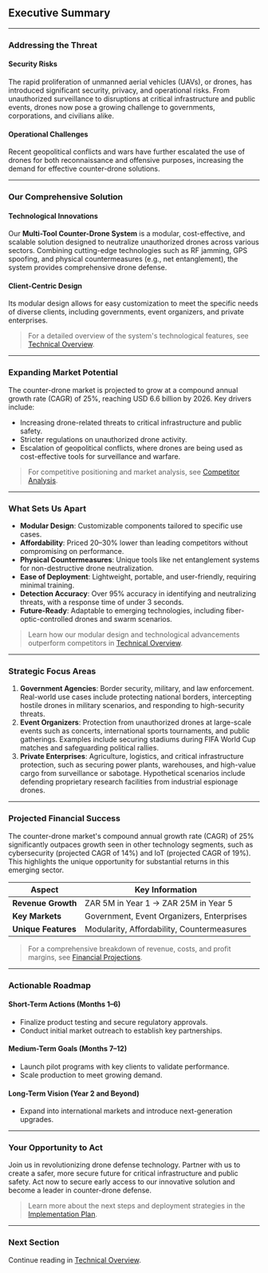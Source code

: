 ## **Executive Summary**

---

### **Addressing the Threat**

#### **Security Risks**

The rapid proliferation of unmanned aerial vehicles (UAVs), or drones, has introduced significant security, privacy, and operational risks. From unauthorized surveillance to disruptions at critical infrastructure and public events, drones now pose a growing challenge to governments, corporations, and civilians alike.

#### **Operational Challenges**

Recent geopolitical conflicts and wars have further escalated the use of drones for both reconnaissance and offensive purposes, increasing the demand for effective counter-drone solutions.

---

### **Our Comprehensive Solution**

#### **Technological Innovations**

Our **Multi-Tool Counter-Drone System** is a modular, cost-effective, and scalable solution designed to neutralize unauthorized drones across various sectors. Combining cutting-edge technologies such as RF jamming, GPS spoofing, and physical countermeasures (e.g., net entanglement), the system provides comprehensive drone defense.

#### **Client-Centric Design**

Its modular design allows for easy customization to meet the specific needs of diverse clients, including governments, event organizers, and private enterprises.

> For a detailed overview of the system's technological features, see [Technical Overview](./technical_overview.html).

---

### **Expanding Market Potential**

The counter-drone market is projected to grow at a compound annual growth rate (CAGR) of 25%, reaching USD 6.6 billion by 2026. Key drivers include:

- Increasing drone-related threats to critical infrastructure and public safety.
- Stricter regulations on unauthorized drone activity.
- Escalation of geopolitical conflicts, where drones are being used as cost-effective tools for surveillance and warfare.

> For competitive positioning and market analysis, see [Competitor Analysis](./competitor_analysis.html).

---

### **What Sets Us Apart**

- **Modular Design**: Customizable components tailored to specific use cases.
- **Affordability**: Priced 20–30% lower than leading competitors without compromising on performance.
- **Physical Countermeasures**: Unique tools like net entanglement systems for non-destructive drone neutralization.
- **Ease of Deployment**: Lightweight, portable, and user-friendly, requiring minimal training.
- **Detection Accuracy**: Over 95% accuracy in identifying and neutralizing threats, with a response time of under 3 seconds.
- **Future-Ready**: Adaptable to emerging technologies, including fiber-optic-controlled drones and swarm scenarios.

> Learn how our modular design and technological advancements outperform competitors in [Technical Overview](./technical_overview.html).

---

### **Strategic Focus Areas**

1. **Government Agencies**: Border security, military, and law enforcement. Real-world use cases include protecting national borders, intercepting hostile drones in military scenarios, and responding to high-security threats.
2. **Event Organizers**: Protection from unauthorized drones at large-scale events such as concerts, international sports tournaments, and public gatherings. Examples include securing stadiums during FIFA World Cup matches and safeguarding political rallies.
3. **Private Enterprises**: Agriculture, logistics, and critical infrastructure protection, such as securing power plants, warehouses, and high-value cargo from surveillance or sabotage. Hypothetical scenarios include defending proprietary research facilities from industrial espionage drones.

---

### **Projected Financial Success**

The counter-drone market's compound annual growth rate (CAGR) of 25% significantly outpaces growth seen in other technology segments, such as cybersecurity (projected CAGR of 14%) and IoT (projected CAGR of 19%). This highlights the unique opportunity for substantial returns in this emerging sector.

| **Aspect**          | **Key Information**                        |
| ------------------- | ------------------------------------------ |
| **Revenue Growth**  | ZAR 5M in Year 1 → ZAR 25M in Year 5       |
| **Key Markets**     | Government, Event Organizers, Enterprises  |
| **Unique Features** | Modularity, Affordability, Countermeasures |

> For a comprehensive breakdown of revenue, costs, and profit margins, see [Financial Projections](./financial_projections.html).

---

### **Actionable Roadmap**

#### **Short-Term Actions (Months 1–6)**

- Finalize product testing and secure regulatory approvals.
- Conduct initial market outreach to establish key partnerships.

#### **Medium-Term Goals (Months 7–12)**

- Launch pilot programs with key clients to validate performance.
- Scale production to meet growing demand.

#### **Long-Term Vision (Year 2 and Beyond)**

- Expand into international markets and introduce next-generation upgrades.

---

### **Your Opportunity to Act**

Join us in revolutionizing drone defense technology. Partner with us to create a safer, more secure future for critical infrastructure and public safety. Act now to secure early access to our innovative solution and become a leader in counter-drone defense.

> Learn more about the next steps and deployment strategies in the [Implementation Plan](./implementation_plan.html).

---

### **Next Section**

Continue reading in [Technical Overview](./technical_overview.html).

